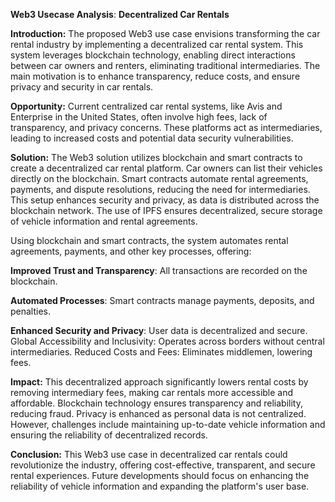 **Web3 Usecase Analysis**: **Decentralized Car Rentals**

**Introduction:**
The proposed Web3 use case envisions transforming the car rental industry by implementing a decentralized car rental system. This system leverages blockchain technology, enabling direct interactions between car owners and renters, eliminating traditional intermediaries. The main motivation is to enhance transparency, reduce costs, and ensure privacy and security in car rentals.

**Opportunity:**
Current centralized car rental systems, like Avis and Enterprise in the United States, often involve high fees, lack of transparency, and privacy concerns. These platforms act as intermediaries, leading to increased costs and potential data security vulnerabilities.

**Solution:**
The Web3 solution utilizes blockchain and smart contracts to create a decentralized car rental platform. Car owners can list their vehicles directly on the blockchain. Smart contracts automate rental agreements, payments, and dispute resolutions, reducing the need for intermediaries. This setup enhances security and privacy, as data is distributed across the blockchain network. The use of IPFS ensures decentralized, secure storage of vehicle information and rental agreements.

Using blockchain and smart contracts, the system automates rental agreements, payments, and other key processes, offering:

**Improved Trust and Transparency**: All transactions are recorded on the blockchain.

**Automated Processes**: Smart contracts manage payments, deposits, and penalties.

**Enhanced Security and Privacy**: User data is decentralized and secure.
Global Accessibility and Inclusivity: Operates across borders without central intermediaries.
Reduced Costs and Fees: Eliminates middlemen, lowering fees.

**Impact:**
This decentralized approach significantly lowers rental costs by removing intermediary fees, making car rentals more accessible and affordable. Blockchain technology ensures transparency and reliability, reducing fraud. Privacy is enhanced as personal data is not centralized. However, challenges include maintaining up-to-date vehicle information and ensuring the reliability of decentralized records.

**Conclusion:**
This Web3 use case in decentralized car rentals could revolutionize the industry, offering cost-effective, transparent, and secure rental experiences. Future developments should focus on enhancing the reliability of vehicle information and expanding the platform's user base.